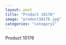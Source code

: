 ```yaml
---
layout: post
title: "Product 10176"
image: "product10176.jpg"
categories: "category1"
---
```

Product 10176

